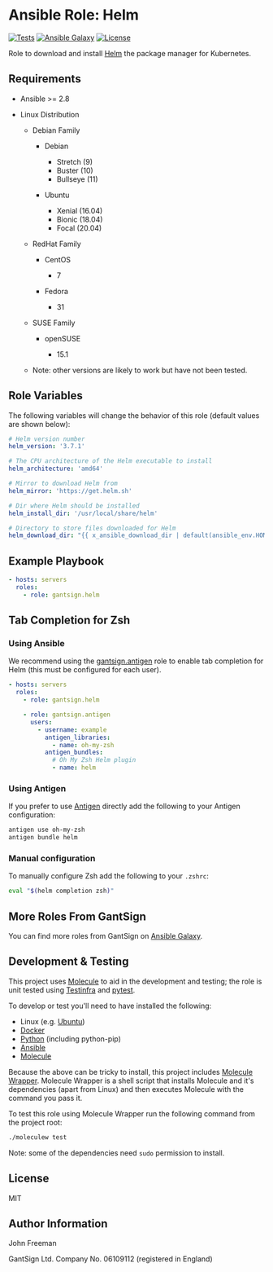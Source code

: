 Ansible Role: Helm
==================

[![Tests](https://github.com/gantsign/ansible_role_helm/workflows/Tests/badge.svg)](https://github.com/gantsign/ansible_role_helm/actions?query=workflow%3ATests)
[![Ansible Galaxy](https://img.shields.io/badge/ansible--galaxy-gantsign.helm-blue.svg)](https://galaxy.ansible.com/gantsign/helm)
[![License](https://img.shields.io/badge/license-MIT-blue.svg)](https://raw.githubusercontent.com/gantsign/ansible_role_helm/master/LICENSE)

Role to download and install [Helm](https://helm.sh) the package manager for
Kubernetes.

Requirements
------------

* Ansible >= 2.8

* Linux Distribution

    * Debian Family

        * Debian

            * Stretch (9)
            * Buster (10)
            * Bullseye (11)

        * Ubuntu

            * Xenial (16.04)
            * Bionic (18.04)
            * Focal (20.04)

    * RedHat Family

        * CentOS

            * 7

        * Fedora

            * 31

    * SUSE Family

        * openSUSE

            * 15.1

    * Note: other versions are likely to work but have not been tested.

Role Variables
--------------

The following variables will change the behavior of this role (default values
are shown below):

```yaml
# Helm version number
helm_version: '3.7.1'

# The CPU architecture of the Helm executable to install
helm_architecture: 'amd64'

# Mirror to download Helm from
helm_mirror: 'https://get.helm.sh'

# Dir where Helm should be installed
helm_install_dir: '/usr/local/share/helm'

# Directory to store files downloaded for Helm
helm_download_dir: "{{ x_ansible_download_dir | default(ansible_env.HOME + '/.ansible/tmp/downloads') }}"
```

Example Playbook
----------------

```yaml
- hosts: servers
  roles:
    - role: gantsign.helm
```

Tab Completion for Zsh
----------------------

### Using Ansible

We recommend using the
[gantsign.antigen](https://galaxy.ansible.com/gantsign/antigen) role to enable
tab completion for Helm (this must be configured for each user).

```yaml
- hosts: servers
  roles:
    - role: gantsign.helm

    - role: gantsign.antigen
      users:
        - username: example
          antigen_libraries:
            - name: oh-my-zsh
          antigen_bundles:
            # Oh My Zsh Helm plugin
            - name: helm
```

### Using Antigen

If you prefer to use [Antigen](https://github.com/zsh-users/antigen) directly
add the following to your Antigen configuration:

```bash
antigen use oh-my-zsh
antigen bundle helm
```

### Manual configuration

To manually configure Zsh add the following to your `.zshrc`:

```bash
eval "$(helm completion zsh)"
```

More Roles From GantSign
------------------------

You can find more roles from GantSign on
[Ansible Galaxy](https://galaxy.ansible.com/gantsign).

Development & Testing
---------------------

This project uses [Molecule](http://molecule.readthedocs.io/) to aid in the
development and testing; the role is unit tested using
[Testinfra](http://testinfra.readthedocs.io/) and
[pytest](http://docs.pytest.org/).

To develop or test you'll need to have installed the following:

* Linux (e.g. [Ubuntu](http://www.ubuntu.com/))
* [Docker](https://www.docker.com/)
* [Python](https://www.python.org/) (including python-pip)
* [Ansible](https://www.ansible.com/)
* [Molecule](http://molecule.readthedocs.io/)

Because the above can be tricky to install, this project includes
[Molecule Wrapper](https://github.com/gantsign/molecule-wrapper). Molecule
Wrapper is a shell script that installs Molecule and it's dependencies (apart
from Linux) and then executes Molecule with the command you pass it.

To test this role using Molecule Wrapper run the following command from the
project root:

```bash
./moleculew test
```

Note: some of the dependencies need `sudo` permission to install.

License
-------

MIT

Author Information
------------------

John Freeman

GantSign Ltd.
Company No. 06109112 (registered in England)
